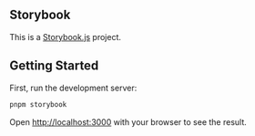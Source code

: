 ## Storybook

This is a [Storybook.js](https://storybook.js.org/) project.

## Getting Started

First, run the development server:

```bash
pnpm storybook
```

Open [http://localhost:3000](http://localhost:6006) with your browser to see the result.
